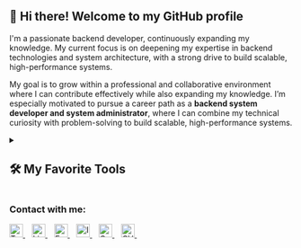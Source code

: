 ## 👋 Hi there! Welcome to my GitHub profile

I'm a passionate backend developer, continuously expanding my knowledge. My current focus is on deepening my expertise in backend technologies and system architecture, with a strong drive to build scalable, high-performance systems.

My goal is to grow within a professional and collaborative environment where I can contribute effectively while also expanding my knowledge. I’m especially motivated to pursue a career path as a **backend system developer and system administrator**, where I can combine my technical curiosity with problem-solving to build scalable, high-performance systems.

<details> 
  <summary><h2>🛠️ My Favorite Tools</h2></summary>
  <!-- Some badges are from https://github.com/Ileriayo/markdown-badges -->

  <h3>👨‍💻 Programming and Markup Languages</h3>

  <p>
    <a href="https://github.com/search?q=user%3ADenverCoder1+language%3Acsharp">
      <img alt="C#" src="https://custom-icon-badges.demolab.com/badge/C%23-68217A.svg?logo=cs2&logoColor=white">
    </a>
    <a href="https://github.com/search?q=user%3ADenverCoder1+language%3Ajava">
      <img alt="Java" src="https://custom-icon-badges.demolab.com/badge/Java-007396.svg?logo=java&logoColor=white">
    </a>
    <a href="https://github.com/search?q=user%3ADenverCoder1+language%3Apython">
      <img alt="Python" src="https://img.shields.io/badge/Python-14354C.svg?logo=python&logoColor=white">
    </a>
    <a href="https://github.com/search?q=user%3ADenverCoder1+language%3AtypeScript">
      <img alt="TypeScript" src="https://img.shields.io/badge/TypeScript-007ACC.svg?logo=typescript&logoColor=white">
    </a>
  </p>

  <h3>🧰 Frameworks and Libraries</h3>

  <p>
    <a href="#"><img alt="Spring Boot" src="https://img.shields.io/badge/Spring%20Boot-6DB33F.svg?logo=spring&logoColor=white"></a>
    <a href="#"><img alt="Spring Security" src="https://img.shields.io/badge/Spring%20Security-6DB33F.svg?logo=springsecurity&logoColor=white"></a>
    <a href="#"><img alt="Spring Cloud" src="https://img.shields.io/badge/Spring%20Cloud-6DB33F.svg?logo=spring&logoColor=white"></a>
    <a href="#"><img alt="Django" src="https://img.shields.io/badge/Django-092E20.svg?logo=django&logoColor=white"></a>
    <a href="#"><img alt="Express.js" src="https://img.shields.io/badge/Express.js-404d59.svg?logo=express&logoColor=white"></a>
    <a href="#"><img alt=".NET" src="https://img.shields.io/badge/.NET-512BD4.svg?logo=dotnet&logoColor=white"></a>
    <a href="#"><img alt="Next.js" src="https://img.shields.io/badge/Next.js-000000.svg?logo=next.js&logoColor=white"></a>
    <a href="#"><img alt="React" src="https://img.shields.io/badge/React-20232a.svg?logo=react&logoColor=%2361DAFB"></a>
  </p>

  <h3>🗄️ Databases and Cloud Hosting</h3>

  <p>
      <a href="#"><img alt="MySQL" src="https://img.shields.io/badge/MySQL-00f.svg?logo=mysql&logoColor=white"></a>
      <a href="#"><img alt="SQL" src="https://custom-icon-badges.demolab.com/badge/SQL-025E8C.svg?logo=database&logoColor=white"></a>
      <a href="#"><img alt="PostgreSQL" src="https://img.shields.io/badge/PostgreSQL-316192.svg?logo=postgresql&logoColor=white"></a>
      <a href="#"><img alt="GitHub Pages" src="https://img.shields.io/badge/GitHub%20Pages-327FC7.svg?logo=github&logoColor=white"></a>
      <a href="#"><img alt="Heroku" src="https://img.shields.io/badge/Heroku-430098.svg?logo=heroku&logoColor=white"></a>
      <!-- <a href="#"><img alt="MongoDB" src ="https://img.shields.io/badge/MongoDB-4ea94b.svg?logo=mongodb&logoColor=white"></a> -->
  </p>

  <h3>💻 Software and Tools</h3>

  <p>
      <a href="#"><img alt="Android Studio" src="https://img.shields.io/badge/Android%20Studio-008678.svg?logo=android-studio&logoColor=white"></a>
      <a href="#"><img alt="Dbeaver" src="https://custom-icon-badges.demolab.com/badge/-Dbeaver-372923?logo=dbeaver-mono&logoColor=white"></a>
      <a href="#"><img alt="Discord" src="https://img.shields.io/badge/-Discord-5865F2.svg?logo=discord&logoColor=white"></a>
      <a href="#"><img alt="Git" src="https://img.shields.io/badge/Git-F05033.svg?logo=git&logoColor=white"></a>
      <a href="#"><img alt="GitHub Desktop" src="https://img.shields.io/badge/GitHub%20Desktop-8034A9.svg?logo=github&logoColor=white"></a>
      <a href="#"><img alt="Google Sheets" src="https://img.shields.io/badge/Sheets-34A853.svg?logo=google%20sheets&logoColor=white"></a>
      <a href="#"><img alt="Postman" src="https://img.shields.io/badge/Postman-FF6C37?logo=postman&logoColor=white"></a>
      <a href="#"><img alt="Stack Overflow" src="https://img.shields.io/badge/-Stack%20Overflow-FE7A16?logo=stack-overflow&logoColor=white"></a>
      <a href="#"><img alt="Visual Studio Code" src="https://img.shields.io/badge/Visual%20Studio%20Code-0078d7.svg?logo=visual-studio-code&logoColor=white"></a>
  </p>
</details>

<!-- ### 📫 Contact Me

- 📧 Email: [your.email@gmail.com](mailto:your.email@gmail.com)
- 💼 LinkedIn: [linkedin.com/in/your-linkedin](https://linkedin.com/in/your-linkedin)
- 📘 Facebook: [facebook.com/your-facebook](https://facebook.com/your-facebook)
- 📄 My CV: [View CV](https://your-cv-link.com) -->

### Contact with me:

<!-- [![website](./img/twitter-light.svg)](https://twitter.com/codestackr#gh-light-mode-only)
[![website](./img/twitter-dark.svg)](https://twitter.com/codestackr#gh-dark-mode-only)
&nbsp;&nbsp; -->

<!-- [![website](./img/instagram-light.svg)](https://instagram.com/codeSTACKr#gh-light-mode-only)
[![website](./img/instagram-dark.svg)](https://instagram.com/codeSTACKr#gh-dark-mode-only)
&nbsp;&nbsp;-->

<!-- LinkedIn -->

<!-- [![LinkedIn - Light](./img/linkedin-light.svg)](https://linkedin.com/in/your-linkedin#gh-light-mode-only)
[![LinkedIn - Dark](./img/linkedin-dark.svg)](https://linkedin.com/in/your-linkedin#gh-dark-mode-only)
&nbsp;&nbsp; -->

<!-- Facebook -->

<!-- [![Facebook - Light](./img/facebook.svg)](https://linkedin.com/in/your-linkedin#gh-light-mode-only)
[![Facebook - Dark](./img/facebook.svg)](https://linkedin.com/in/your-linkedin#gh-dark-mode-only)
&nbsp;&nbsp; -->

<!-- Gmail -->

<!-- [![LinkedIn - Light](./img/linkedin-light.svg)](https://linkedin.com/in/your-linkedin#gh-light-mode-only)
[![LinkedIn - Dark](./img/linkedin-dark.svg)](https://linkedin.com/in/your-linkedin#gh-dark-mode-only)
&nbsp;&nbsp; -->

<!-- CV -->

<!-- [![LinkedIn - Light](./img/linkedin-light.svg)](https://linkedin.com/in/your-linkedin#gh-light-mode-only)
[![LinkedIn - Dark](./img/linkedin-dark.svg)](https://linkedin.com/in/your-linkedin#gh-dark-mode-only)
&nbsp;&nbsp; -->

<!-- Twitter -->
<a href="https://twitter.com/your_username" target="_blank">
  <img src="https://cdn.jsdelivr.net/npm/simple-icons@v11/icons/twitter.svg" width="24" height="24" alt="Twitter" />
</a>
&nbsp;&nbsp;

<!-- LinkedIn -->
<a href="https://linkedin.com/in/your_username" target="_blank">
  <img src="https://cdn.jsdelivr.net/npm/simple-icons@v11/icons/linkedin.svg" width="24" height="24" alt="LinkedIn" />
</a>
&nbsp;&nbsp;

<!-- Facebook -->
<a href="https://facebook.com/your_username" target="_blank">
  <img src="https://cdn.simpleicons.org/facebook/1877F2" width="24" height="24" alt="Facebook" />
</a>
&nbsp;&nbsp;

<!-- Instagram -->
<a href="https://instagram.com/your_username" target="_blank">
  <img src="https://cdn.simpleicons.org/instagram/E4405F" width="24" height="24" alt="Instagram" />
</a>
&nbsp;&nbsp;

<!-- Gmail -->
<a href="mailto:your.email@example.com">
  <img src="https://cdn.simpleicons.org/gmail/EA4335" width="24" height="24" alt="Gmail" />
</a>
&nbsp;&nbsp;

<!-- CV (giả sử link CV PDF) -->
<a href="https://yourdomain.com/your-cv.pdf" target="_blank">
  <img src="https://cdn.simpleicons.org/readthedocs/gray" width="24" height="24" alt="CV" />
</a>
&nbsp;&nbsp;
